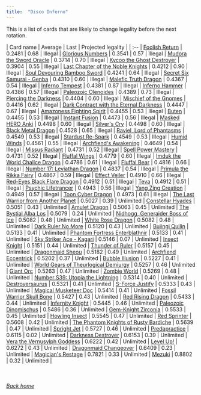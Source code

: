 ```yaml
---
title:  "Disco Inferno"
---
```


This is a list of cards that are likely to change legality before the next rotation.

| Card name | Average | Last | Projected legality |
| :-- |
[Foolish Return](https://db.ygoprodeck.com/card/?search=Foolish%20Return) | 0.2481 | 0.68 | Illegal |
[Glorious Numbers](https://db.ygoprodeck.com/card/?search=Glorious%20Numbers) | 0.3541 | 0.57 | Illegal |
[Mudora the Sword Oracle](https://db.ygoprodeck.com/card/?search=Mudora%20the%20Sword%20Oracle) | 0.3714 | 0.70 | Illegal |
[Kycoo the Ghost Destroyer](https://db.ygoprodeck.com/card/?search=Kycoo%20the%20Ghost%20Destroyer) | 0.3904 | 0.55 | Illegal |
[Last Chapter of the Noble Knights](https://db.ygoprodeck.com/card/?search=Last%20Chapter%20of%20the%20Noble%20Knights) | 0.4212 | 0.90 | Illegal |
[Soul Devouring Bamboo Sword](https://db.ygoprodeck.com/card/?search=Soul%20Devouring%20Bamboo%20Sword) | 0.4241 | 0.64 | Illegal |
[Secret Six Samurai - Genba](https://db.ygoprodeck.com/card/?search=Secret%20Six%20Samurai%20-%20Genba) | 0.4310 | 0.60 | Illegal |
[Malefic Truth Dragon](https://db.ygoprodeck.com/card/?search=Malefic%20Truth%20Dragon) | 0.4367 | 0.54 | Illegal |
[Inferno Tempest](https://db.ygoprodeck.com/card/?search=Inferno%20Tempest) | 0.4381 | 0.87 | Illegal |
[Inferno Hammer](https://db.ygoprodeck.com/card/?search=Inferno%20Hammer) | 0.4386 | 0.57 | Illegal |
[Paleozoic Olenoides](https://db.ygoprodeck.com/card/?search=Paleozoic%20Olenoides) | 0.4389 | 0.73 | Illegal |
[Piercing the Darkness](https://db.ygoprodeck.com/card/?search=Piercing%20the%20Darkness) | 0.4404 | 0.60 | Illegal |
[Mischief of the Gnomes](https://db.ygoprodeck.com/card/?search=Mischief%20of%20the%20Gnomes) | 0.4416 | 0.62 | Illegal |
[Dark Contract with the Eternal Darkness](https://db.ygoprodeck.com/card/?search=Dark%20Contract%20with%20the%20Eternal%20Darkness) | 0.4447 | 0.67 | Illegal |
[Amazoness Fighting Spirit](https://db.ygoprodeck.com/card/?search=Amazoness%20Fighting%20Spirit) | 0.4455 | 0.53 | Illegal |
[Buten](https://db.ygoprodeck.com/card/?search=Buten) | 0.4455 | 0.53 | Illegal |
[Instant Fusion](https://db.ygoprodeck.com/card/?search=Instant%20Fusion) | 0.4473 | 0.56 | Illegal |
[Masked HERO Anki](https://db.ygoprodeck.com/card/?search=Masked%20HERO%20Anki) | 0.4498 | 0.60 | Illegal |
[Silver's Cry](https://db.ygoprodeck.com/card/?search=Silver's%20Cry) | 0.4498 | 0.60 | Illegal |
[Black Metal Dragon](https://db.ygoprodeck.com/card/?search=Black%20Metal%20Dragon) | 0.4528 | 0.65 | Illegal |
[Raviel, Lord of Phantasms](https://db.ygoprodeck.com/card/?search=Raviel,%20Lord%20of%20Phantasms) | 0.4549 | 0.53 | Illegal |
[Stardust Re-Spark](https://db.ygoprodeck.com/card/?search=Stardust%20Re-Spark) | 0.4549 | 0.53 | Illegal |
[Humid Winds](https://db.ygoprodeck.com/card/?search=Humid%20Winds) | 0.4561 | 0.55 | Illegal |
[Archfiend's Awakening](https://db.ygoprodeck.com/card/?search=Archfiend's%20Awakening) | 0.4649 | 0.54 | Illegal |
[Missus Radiant](https://db.ygoprodeck.com/card/?search=Missus%20Radiant) | 0.4731 | 0.52 | Illegal |
[Spell Power Mastery](https://db.ygoprodeck.com/card/?search=Spell%20Power%20Mastery) | 0.4731 | 0.52 | Illegal |
[Fluffal Wings](https://db.ygoprodeck.com/card/?search=Fluffal%20Wings) | 0.4779 | 0.60 | Illegal |
[Imduk the World Chalice Dragon](https://db.ygoprodeck.com/card/?search=Imduk%20the%20World%20Chalice%20Dragon) | 0.4786 | 0.61 | Illegal |
[Fluffal Bear](https://db.ygoprodeck.com/card/?search=Fluffal%20Bear) | 0.4816 | 0.66 | Illegal |
[Number 17: Leviathan Dragon](https://db.ygoprodeck.com/card/?search=Number%2017:%20Leviathan%20Dragon) | 0.4837 | 0.54 | Illegal |
[Primula the Rikka Fairy](https://db.ygoprodeck.com/card/?search=Primula%20the%20Rikka%20Fairy) | 0.4867 | 0.59 | Illegal |
[Effect Veiler](https://db.ygoprodeck.com/card/?search=Effect%20Veiler) | 0.4910 | 0.66 | Illegal |
[Red-Eyes Black Flare Dragon](https://db.ygoprodeck.com/card/?search=Red-Eyes%20Black%20Flare%20Dragon) | 0.4912 | 0.51 | Illegal |
[Teva](https://db.ygoprodeck.com/card/?search=Teva) | 0.4912 | 0.51 | Illegal |
[Psychic Lifetrancer](https://db.ygoprodeck.com/card/?search=Psychic%20Lifetrancer) | 0.4943 | 0.56 | Illegal |
[Yang Zing Creation](https://db.ygoprodeck.com/card/?search=Yang%20Zing%20Creation) | 0.4949 | 0.57 | Illegal |
[Toon Cyber Dragon](https://db.ygoprodeck.com/card/?search=Toon%20Cyber%20Dragon) | 0.4973 | 0.61 | Illegal |
[The Last Warrior from Another Planet](https://db.ygoprodeck.com/card/?search=The%20Last%20Warrior%20from%20Another%20Planet) | 0.5027 | 0.39 | Unlimited |
[Constellar Hyades](https://db.ygoprodeck.com/card/?search=Constellar%20Hyades) | 0.5051 | 0.43 | Unlimited |
[Amulet Dragon](https://db.ygoprodeck.com/card/?search=Amulet%20Dragon) | 0.5063 | 0.45 | Unlimited |
[The Bystial Alba Los](https://db.ygoprodeck.com/card/?search=The%20Bystial%20Alba%20Los) | 0.5079 | 0.24 | Unlimited |
[Nidhogg, Generaider Boss of Ice](https://db.ygoprodeck.com/card/?search=Nidhogg,%20Generaider%20Boss%20of%20Ice) | 0.5082 | 0.48 | Unlimited |
[White Rose Dragon](https://db.ygoprodeck.com/card/?search=White%20Rose%20Dragon) | 0.5082 | 0.48 | Unlimited |
[Dark Ruler No More](https://db.ygoprodeck.com/card/?search=Dark%20Ruler%20No%20More) | 0.5120 | 0.43 | Unlimited |
[Bujingi Quilin](https://db.ygoprodeck.com/card/?search=Bujingi%20Quilin) | 0.5133 | 0.41 | Unlimited |
[Phantom Fortress Enterblathnir](https://db.ygoprodeck.com/card/?search=Phantom%20Fortress%20Enterblathnir) | 0.5133 | 0.41 | Unlimited |
[Sky Striker Ace - Kagari](https://db.ygoprodeck.com/card/?search=Sky%20Striker%20Ace%20-%20Kagari) | 0.5146 | 0.07 | Unlimited |
[Insect Knight](https://db.ygoprodeck.com/card/?search=Insect%20Knight) | 0.5151 | 0.44 | Unlimited |
[Thunder of Ruler](https://db.ygoprodeck.com/card/?search=Thunder%20of%20Ruler) | 0.5157 | 0.45 | Unlimited |
[Dragonmaid Sheou](https://db.ygoprodeck.com/card/?search=Dragonmaid%20Sheou) | 0.5182 | 0.49 | Unlimited |
[Archfiend Eccentrick](https://db.ygoprodeck.com/card/?search=Archfiend%20Eccentrick) | 0.5202 | 0.37 | Unlimited |
[Bubble Illusion](https://db.ygoprodeck.com/card/?search=Bubble%20Illusion) | 0.5227 | 0.41 | Unlimited |
[World Gears of Theurlogical Demiurgy](https://db.ygoprodeck.com/card/?search=World%20Gears%20of%20Theurlogical%20Demiurgy) | 0.5257 | 0.46 | Unlimited |
[Giant Orc](https://db.ygoprodeck.com/card/?search=Giant%20Orc) | 0.5263 | 0.47 | Unlimited |
[Zombie World](https://db.ygoprodeck.com/card/?search=Zombie%20World) | 0.5269 | 0.48 | Unlimited |
[Number S39: Utopia the Lightning](https://db.ygoprodeck.com/card/?search=Number%20S39:%20Utopia%20the%20Lightning) | 0.5314 | 0.40 | Unlimited |
[Destroyersaurus](https://db.ygoprodeck.com/card/?search=Destroyersaurus) | 0.5321 | 0.41 | Unlimited |
[S-Force Justify](https://db.ygoprodeck.com/card/?search=S-Force%20Justify) | 0.5333 | 0.43 | Unlimited |
[Magical Musketeer Doc](https://db.ygoprodeck.com/card/?search=Magical%20Musketeer%20Doc) | 0.5414 | 0.41 | Unlimited |
[Fossil Warrior Skull Bone](https://db.ygoprodeck.com/card/?search=Fossil%20Warrior%20Skull%20Bone) | 0.5427 | 0.43 | Unlimited |
[Red Rising Dragon](https://db.ygoprodeck.com/card/?search=Red%20Rising%20Dragon) | 0.5433 | 0.44 | Unlimited |
[Infernity Knight](https://db.ygoprodeck.com/card/?search=Infernity%20Knight) | 0.5445 | 0.46 | Unlimited |
[Paleozoic Dinomischus](https://db.ygoprodeck.com/card/?search=Paleozoic%20Dinomischus) | 0.5486 | 0.36 | Unlimited |
[Gem-Knight Zirconia](https://db.ygoprodeck.com/card/?search=Gem-Knight%20Zirconia) | 0.5533 | 0.45 | Unlimited |
[Howling Insect](https://db.ygoprodeck.com/card/?search=Howling%20Insect) | 0.5545 | 0.47 | Unlimited |
[Red Sprinter](https://db.ygoprodeck.com/card/?search=Red%20Sprinter) | 0.5608 | 0.42 | Unlimited |
[The Phantom Knights of Rusty Bardiche](https://db.ygoprodeck.com/card/?search=The%20Phantom%20Knights%20of%20Rusty%20Bardiche) | 0.5639 | 0.47 | Unlimited |
[Spright Jet](https://db.ygoprodeck.com/card/?search=Spright%20Jet) | 0.5727 | 0.46 | Unlimited |
[Predapractice](https://db.ygoprodeck.com/card/?search=Predapractice) | 0.6115 | 0.02 | Unlimited |
[Darkness Destroyer](https://db.ygoprodeck.com/card/?search=Darkness%20Destroyer) | 0.6153 | 0.39 | Unlimited |
[Vera the Vernusylph Goddess](https://db.ygoprodeck.com/card/?search=Vera%20the%20Vernusylph%20Goddess) | 0.6222 | 0.42 | Unlimited |
[Level Up!](https://db.ygoprodeck.com/card/?search=Level%20Up!) | 0.6272 | 0.43 | Unlimited |
[Dragonmaid Changeover](https://db.ygoprodeck.com/card/?search=Dragonmaid%20Changeover) | 0.6409 | 0.23 | Unlimited |
[Magician's Restage](https://db.ygoprodeck.com/card/?search=Magician's%20Restage) | 0.7821 | 0.33 | Unlimited |
[Mezuki](https://db.ygoprodeck.com/card/?search=Mezuki) | 0.8802 | 0.32 | Unlimited |

<br>

###### [Back home](index)